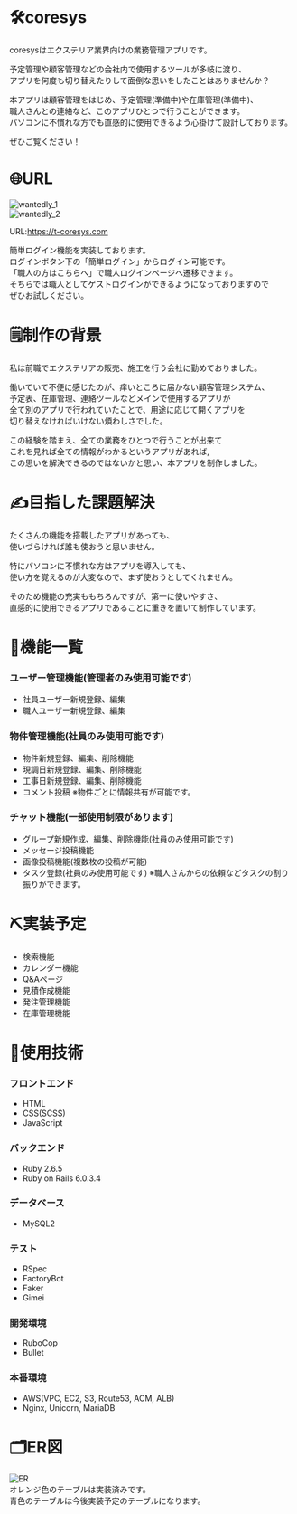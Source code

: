 # 🛠coresys
coresysはエクステリア業界向けの業務管理アプリです。  
  
予定管理や顧客管理などの会社内で使用するツールが多岐に渡り、  
アプリを何度も切り替えたりして面倒な思いをしたことはありませんか？  
  
本アプリは顧客管理をはじめ、予定管理(準備中)や在庫管理(準備中)、  
職人さんとの連絡など、このアプリひとつで行うことができます。  
パソコンに不慣れな方でも直感的に使用できるよう心掛けて設計しております。  
  
ぜひご覧ください！

# 🌐URL
![wantedly_1](https://user-images.githubusercontent.com/75982790/109946157-4a5b0480-7d1b-11eb-8133-0d07086069f8.gif)  
![wantedly_2](https://user-images.githubusercontent.com/75982790/109949475-bb4feb80-7d1e-11eb-9f1c-256554e701a9.gif)  
  
URL:https://t-coresys.com  
  
簡単ログイン機能を実装しております。  
ログインボタン下の「簡単ログイン」からログイン可能です。  
「職人の方はこちらへ」で職人ログインページへ遷移できます。  
そちらでは職人としてゲストログインができるようになっておりますので  
ぜひお試しください。

# 🗒制作の背景
私は前職でエクステリアの販売、施工を行う会社に勤めておりました。  
  
働いていて不便に感じたのが、痒いところに届かない顧客管理システム、  
予定表、在庫管理、連絡ツールなどメインで使用するアプリが  
全て別のアプリで行われていたことで、用途に応じて開くアプリを  
切り替えなければいけない煩わしさでした。  
  
この経験を踏まえ、全ての業務をひとつで行うことが出来て  
これを見れば全ての情報がわかるというアプリがあれば,  
この思いを解決できるのではないかと思い、本アプリを制作しました。

# ✍️目指した課題解決
たくさんの機能を搭載したアプリがあっても、  
使いづらければ誰も使おうと思いません。  
  
特にパソコンに不慣れな方はアプリを導入しても、  
使い方を覚えるのが大変なので、まず使おうとしてくれません。
  
そのため機能の充実ももちろんですが、第一に使いやすさ、  
直感的に使用できるアプリであることに重きを置いて制作しています。

# 🔩機能一覧
### ユーザー管理機能(管理者のみ使用可能です)
 - 社員ユーザー新規登録、編集
 - 職人ユーザー新規登録、編集
### 物件管理機能(社員のみ使用可能です)
 - 物件新規登録、編集、削除機能
 - 現調日新規登録、編集、削除機能
 - 工事日新規登録、編集、削除機能
 - コメント投稿 ※物件ごとに情報共有が可能です。
### チャット機能(一部使用制限があります)
 - グループ新規作成、編集、削除機能(社員のみ使用可能です)
 - メッセージ投稿機能
 - 画像投稿機能(複数枚の投稿が可能)
 - タスク登録(社員のみ使用可能です) ※職人さんからの依頼などタスクの割り振りができます。

# ⛏実装予定
 - 検索機能
 - カレンダー機能
 - Q&Aページ
 - 見積作成機能
 - 発注管理機能
 - 在庫管理機能

# 📖使用技術
### フロントエンド
 - HTML
 - CSS(SCSS)
 - JavaScript
### バックエンド
 - Ruby 2.6.5
 - Ruby on Rails 6.0.3.4
### データベース
 - MySQL2
### テスト
 - RSpec
 - FactoryBot
 - Faker
 - Gimei
### 開発環境
 - RuboCop
 - Bullet
### 本番環境
 - AWS(VPC, EC2, S3, Route53, ACM, ALB)
 - Nginx, Unicorn, MariaDB

# 🗂ER図
![ER](https://user-images.githubusercontent.com/75982790/109944704-d66c2c80-7d19-11eb-9732-b8a7ec609b10.png)  
オレンジ色のテーブルは実装済みです。  
青色のテーブルは今後実装予定のテーブルになります。